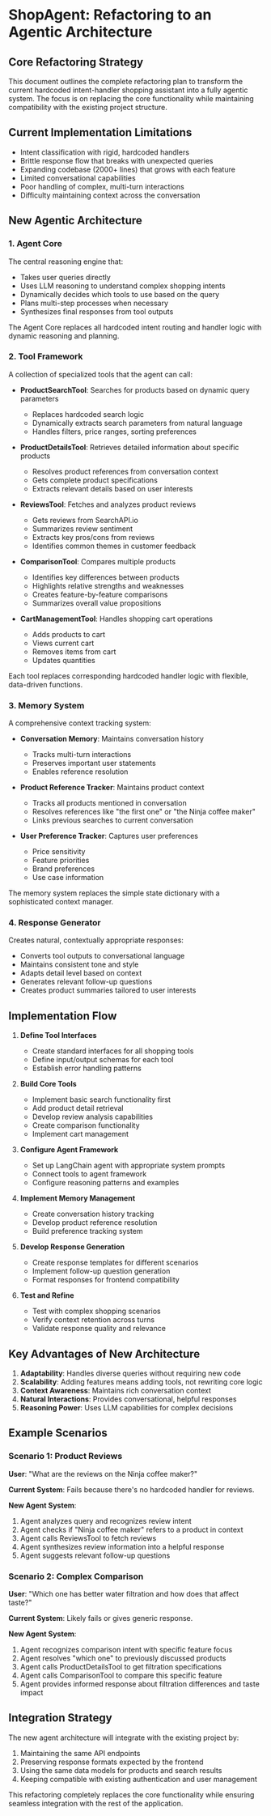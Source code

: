# ShopAgent: Refactoring to an Agentic Architecture

## Core Refactoring Strategy

This document outlines the complete refactoring plan to transform the current hardcoded intent-handler shopping assistant into a fully agentic system. The focus is on replacing the core functionality while maintaining compatibility with the existing project structure.

## Current Implementation Limitations

- Intent classification with rigid, hardcoded handlers
- Brittle response flow that breaks with unexpected queries
- Expanding codebase (2000+ lines) that grows with each feature
- Limited conversational capabilities
- Poor handling of complex, multi-turn interactions
- Difficulty maintaining context across the conversation

## New Agentic Architecture

### 1. Agent Core

The central reasoning engine that:
- Takes user queries directly
- Uses LLM reasoning to understand complex shopping intents
- Dynamically decides which tools to use based on the query
- Plans multi-step processes when necessary
- Synthesizes final responses from tool outputs

The Agent Core replaces all hardcoded intent routing and handler logic with dynamic reasoning and planning.

### 2. Tool Framework

A collection of specialized tools that the agent can call:

- **ProductSearchTool**: Searches for products based on dynamic query parameters
  - Replaces hardcoded search logic
  - Dynamically extracts search parameters from natural language
  - Handles filters, price ranges, sorting preferences

- **ProductDetailsTool**: Retrieves detailed information about specific products
  - Resolves product references from conversation context
  - Gets complete product specifications
  - Extracts relevant details based on user interests

- **ReviewsTool**: Fetches and analyzes product reviews
  - Gets reviews from SearchAPI.io
  - Summarizes review sentiment
  - Extracts key pros/cons from reviews
  - Identifies common themes in customer feedback

- **ComparisonTool**: Compares multiple products
  - Identifies key differences between products
  - Highlights relative strengths and weaknesses
  - Creates feature-by-feature comparisons
  - Summarizes overall value propositions

- **CartManagementTool**: Handles shopping cart operations
  - Adds products to cart
  - Views current cart
  - Removes items from cart
  - Updates quantities

Each tool replaces corresponding hardcoded handler logic with flexible, data-driven functions.

### 3. Memory System

A comprehensive context tracking system:

- **Conversation Memory**: Maintains conversation history
  - Tracks multi-turn interactions
  - Preserves important user statements
  - Enables reference resolution

- **Product Reference Tracker**: Maintains product context
  - Tracks all products mentioned in conversation
  - Resolves references like "the first one" or "the Ninja coffee maker"
  - Links previous searches to current conversation

- **User Preference Tracker**: Captures user preferences
  - Price sensitivity
  - Feature priorities
  - Brand preferences
  - Use case information

The memory system replaces the simple state dictionary with a sophisticated context manager.

### 4. Response Generator

Creates natural, contextually appropriate responses:

- Converts tool outputs to conversational language
- Maintains consistent tone and style
- Adapts detail level based on context
- Generates relevant follow-up questions
- Creates product summaries tailored to user interests

## Implementation Flow

1. **Define Tool Interfaces**
   - Create standard interfaces for all shopping tools
   - Define input/output schemas for each tool
   - Establish error handling patterns

2. **Build Core Tools**
   - Implement basic search functionality first
   - Add product detail retrieval
   - Develop review analysis capabilities
   - Create comparison functionality
   - Implement cart management

3. **Configure Agent Framework**
   - Set up LangChain agent with appropriate system prompts
   - Connect tools to agent framework
   - Configure reasoning patterns and examples

4. **Implement Memory Management**
   - Create conversation history tracking
   - Develop product reference resolution
   - Build preference tracking system

5. **Develop Response Generation**
   - Create response templates for different scenarios
   - Implement follow-up question generation
   - Format responses for frontend compatibility

6. **Test and Refine**
   - Test with complex shopping scenarios
   - Verify context retention across turns
   - Validate response quality and relevance

## Key Advantages of New Architecture

1. **Adaptability**: Handles diverse queries without requiring new code
2. **Scalability**: Adding features means adding tools, not rewriting core logic
3. **Context Awareness**: Maintains rich conversation context
4. **Natural Interactions**: Provides conversational, helpful responses
5. **Reasoning Power**: Uses LLM capabilities for complex decisions

## Example Scenarios

### Scenario 1: Product Reviews
**User**: "What are the reviews on the Ninja coffee maker?"

**Current System**: Fails because there's no hardcoded handler for reviews.

**New Agent System**:
1. Agent analyzes query and recognizes review intent
2. Agent checks if "Ninja coffee maker" refers to a product in context
3. Agent calls ReviewsTool to fetch reviews
4. Agent synthesizes review information into a helpful response
5. Agent suggests relevant follow-up questions

### Scenario 2: Complex Comparison
**User**: "Which one has better water filtration and how does that affect taste?"

**Current System**: Likely fails or gives generic response.

**New Agent System**:
1. Agent recognizes comparison intent with specific feature focus
2. Agent resolves "which one" to previously discussed products
3. Agent calls ProductDetailsTool to get filtration specifications
4. Agent calls ComparisonTool to compare this specific feature
5. Agent provides informed response about filtration differences and taste impact

## Integration Strategy

The new agent architecture will integrate with the existing project by:
1. Maintaining the same API endpoints
2. Preserving response formats expected by the frontend
3. Using the same data models for products and search results
4. Keeping compatible with existing authentication and user management

This refactoring completely replaces the core functionality while ensuring seamless integration with the rest of the application.